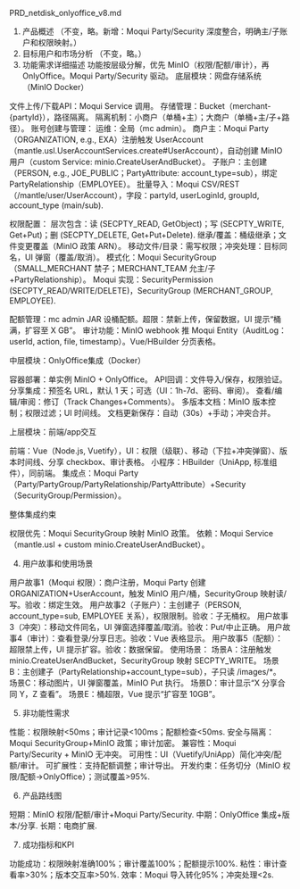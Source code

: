 PRD_netdisk_onlyoffice_v8.md
1. 产品概述
   （不变，略。新增：Moqui Party/Security 深度整合，明确主/子账户和权限映射。）
2. 目标用户和市场分析
   （不变，略。）
3. 功能需求详细描述
   功能按层级分解，优先 MinIO（权限/配额/审计），再 OnlyOffice。Moqui Party/Security 驱动。
   底层模块：网盘存储系统（MinIO Docker）

文件上传/下载API：Moqui Service 调用。
存储管理：Bucket（merchant-{partyId}），路径隔离。
隔离机制：小商户（单桶+主）；大商户（单桶+主/子+路径）。
账号创建与管理：
运维：全局（mc admin）。
商户主：Moqui Party（ORGANIZATION, e.g., EXA）注册触发 UserAccount（mantle.usl.UserAccountServices.create#UserAccount），自动创建 MinIO 用户（custom Service: minio.CreateUserAndBucket）。
子账户：主创建（PERSON, e.g., JOE_PUBLIC；PartyAttribute: account_type=sub），绑定 PartyRelationship（EMPLOYEE）。
批量导入：Moqui CSV/REST（/mantle/user/UserAccount），字段：partyId, userLoginId, groupId, account_type (main/sub).


权限配置：
层次包含：读 (SECPTY_READ, GetObject)；写 (SECPTY_WRITE, Get+Put)；删 (SECPTY_DELETE, Get+Put+Delete).
继承/覆盖：桶级继承；文件变更覆盖（MinIO 政策 ARN）。
移动文件/目录：需写权限；冲突处理：目标同名，UI 弹窗（覆盖/取消）。
模式化：Moqui SecurityGroup（SMALL_MERCHANT 禁子；MERCHANT_TEAM 允主/子+PartyRelationship）。
Moqui 实现：SecurityPermission (SECPTY_READ/WRITE/DELETE)，SecurityGroup (MERCHANT_GROUP, EMPLOYEE).


配额管理：mc admin JAR 设桶配额。超限：禁新上传，保留数据，UI 提示“桶满，扩容至 X GB”。
审计功能：MinIO webhook 推 Moqui Entity（AuditLog：userId, action, file, timestamp）。Vue/HBuilder 分页表格。

中层模块：OnlyOffice集成（Docker）

容器部署：单实例 MinIO + OnlyOffice。
API回调：文件导入/保存，权限验证。
分享集成：预签名 URL，默认 1 天；可选（UI：1h-7d、密码、审阅）。
查看/编辑/审阅：修订（Track Changes+Comments）。
多版本文档：MinIO 版本控制；权限过滤；UI 时间线。
文档更新保存：自动（30s）+手动；冲突合并。

上层模块：前端/app交互

前端：Vue（Node.js, Vuetify），UI：权限（级联）、移动（下拉+冲突弹窗）、版本时间线、分享 checkbox、审计表格。
小程序：HBuilder（UniApp, 标准组件），同前端。
集成点：Moqui Party（Party/PartyGroup/PartyRelationship/PartyAttribute）+Security（SecurityGroup/Permission）。

整体集成约束

权限优先：Moqui SecurityGroup 映射 MinIO 政策。
依赖：Moqui Service（mantle.usl + custom minio.CreateUserAndBucket）。

4. 用户故事和使用场景

用户故事1（Moqui 权限）：商户注册，Moqui Party 创建 ORGANIZATION+UserAccount，触发 MinIO 用户/桶，SecurityGroup 映射读/写。验收：绑定生效。
用户故事2（子账户）：主创建子（PERSON, account_type=sub, EMPLOYEE 关系），权限限制。验收：子无桶权。
用户故事3（冲突）：移动文件同名，UI 弹窗选择覆盖/取消。验收：Put/中止正确。
用户故事4（审计）：查看登录/分享日志。验收：Vue 表格显示。
用户故事5（配额）：超限禁上传，UI 提示扩容。验收：数据保留。
使用场景：
场景A：注册触发 minio.CreateUserAndBucket，SecurityGroup 映射 SECPTY_WRITE。
场景B：主创建子（PartyRelationship+account_type=sub），子只读 /images/*。
场景C：移动图片，UI 弹窗覆盖，MinIO Put 执行。
场景D：审计显示“X 分享合同 Y，Z 查看”。
场景E：桶超限，Vue 提示“扩容至 10GB”。



5. 非功能性需求

性能：权限映射<50ms；审计记录<100ms；配额检查<50ms.
安全与隔离：Moqui SecurityGroup+MinIO 政策；审计加密。
兼容性：Moqui Party/Security + MinIO 无冲突。
可用性：UI（Vuetify/UniApp）简化冲突/配额/审计。
可扩展性：支持配额调整；审计导出。
开发约束：任务切分（MinIO 权限/配额→OnlyOffice）；测试覆盖>95%.

6. 产品路线图

短期：MinIO 权限/配额/审计+Moqui Party/Security.
中期：OnlyOffice 集成+版本/分享.
长期：电商扩展.

7. 成功指标和KPI

功能成功：权限映射准确100%；审计覆盖100%；配额提示100%.
粘性：审计查看率>30%；版本交互率>50%.
效率：Moqui 导入转化95%；冲突处理<2s.
